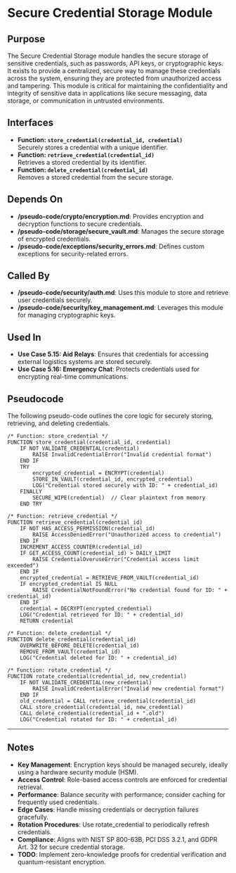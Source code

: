 
# Secure Credential Storage Module

## Purpose
The Secure Credential Storage module handles the secure storage of sensitive credentials, such as passwords, API keys, or cryptographic keys. It exists to provide a centralized, secure way to manage these credentials across the system, ensuring they are protected from unauthorized access and tampering. This module is critical for maintaining the confidentiality and integrity of sensitive data in applications like secure messaging, data storage, or communication in untrusted environments.

## Interfaces
- **Function: `store_credential(credential_id, credential)`**  
  Securely stores a credential with a unique identifier.  
- **Function: `retrieve_credential(credential_id)`**  
  Retrieves a stored credential by its identifier.  
- **Function: `delete_credential(credential_id)`**  
  Removes a stored credential from the secure storage.  

## Depends On
- **/pseudo-code/crypto/encryption.md**: Provides encryption and decryption functions to secure credentials.  
- **/pseudo-code/storage/secure_vault.md**: Manages the secure storage of encrypted credentials.  
- **/pseudo-code/exceptions/security_errors.md**: Defines custom exceptions for security-related errors.  

## Called By
- **/pseudo-code/security/auth.md**: Uses this module to store and retrieve user credentials securely.  
- **/pseudo-code/security/key_management.md**: Leverages this module for managing cryptographic keys.  

## Used In
- **Use Case 5.15: Aid Relays**: Ensures that credentials for accessing external logistics systems are stored securely.  
- **Use Case 5.16: Emergency Chat**: Protects credentials used for encrypting real-time communications.  

## Pseudocode
The following pseudo-code outlines the core logic for securely storing, retrieving, and deleting credentials.
```pseudocode
/* Function: store_credential */
FUNCTION store_credential(credential_id, credential)
    IF NOT VALIDATE_CREDENTIAL(credential)
        RAISE InvalidCredentialError("Invalid credential format")
    END IF
    TRY
        encrypted_credential = ENCRYPT(credential)
        STORE_IN_VAULT(credential_id, encrypted_credential)
        LOG("Credential stored securely with ID: " + credential_id)
    FINALLY
        SECURE_WIPE(credential)  // Clear plaintext from memory
    END TRY

/* Function: retrieve_credential */
FUNCTION retrieve_credential(credential_id)
    IF NOT HAS_ACCESS_PERMISSION(credential_id)
        RAISE AccessDeniedError("Unauthorized access to credential")
    END IF
    INCREMENT_ACCESS_COUNTER(credential_id)
    IF GET_ACCESS_COUNT(credential_id) > DAILY_LIMIT
        RAISE CredentialOveruseError("Credential access limit exceeded")
    END IF
    encrypted_credential = RETRIEVE_FROM_VAULT(credential_id)
    IF encrypted_credential IS NULL
        RAISE CredentialNotFoundError("No credential found for ID: " + credential_id)
    END IF
    credential = DECRYPT(encrypted_credential)
    LOG("Credential retrieved for ID: " + credential_id)
    RETURN credential

/* Function: delete_credential */
FUNCTION delete_credential(credential_id)
    OVERWRITE_BEFORE_DELETE(credential_id)
    REMOVE_FROM_VAULT(credential_id)
    LOG("Credential deleted for ID: " + credential_id)

/* Function: rotate_credential */
FUNCTION rotate_credential(credential_id, new_credential)
    IF NOT VALIDATE_CREDENTIAL(new_credential)
        RAISE InvalidCredentialError("Invalid new credential format")
    END IF
    old_credential = CALL retrieve_credential(credential_id)
    CALL store_credential(credential_id, new_credential)
    CALL delete_credential(credential_id + ".old")
    LOG("Credential rotated for ID: " + credential_id)
```

---

## Notes
- **Key Management**: Encryption keys should be managed securely, ideally using a hardware security module (HSM).
- **Access Control**: Role-based access controls are enforced for credential retrieval.
- **Performance**: Balance security with performance; consider caching for frequently used credentials.
- **Edge Cases**: Handle missing credentials or decryption failures gracefully. 
- **Rotation Procedures**: Use rotate_credential to periodically refresh credentials.
- **Compliance**: Aligns with NIST SP 800-63B, PCI DSS 3.2.1, and GDPR Art. 32 for secure credential storage.
- **TODO**: Implement zero-knowledge proofs for credential verification and quantum-resistant encryption.
